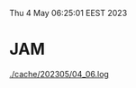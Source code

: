 Thu  4 May 06:25:01 EEST 2023
# JAM
<a href='./cache/202305/04_06.log'>./cache/202305/04_06.log</a>
